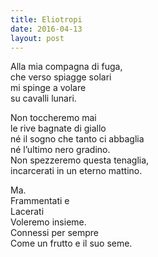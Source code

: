 ```yaml
---
title: Eliotropi
date: 2016-04-13
layout: post
---
```

Alla mia compagna di fuga,  
che verso spiagge solari  
mi spinge a volare  
su cavalli lunari.  

Non toccheremo mai  
le rive bagnate di giallo  
né il sogno che tanto ci abbaglia  
né l’ultimo nero gradino.  
Non spezzeremo questa tenaglia,  
incarcerati in un eterno mattino.  

Ma.  
Frammentati e  
Lacerati  
Voleremo insieme.  
Connessi per sempre  
Come un frutto e il suo seme.   
